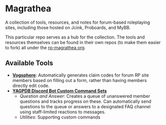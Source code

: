 # Magrathea
A collection of tools, resources, and notes for forum-based roleplaying sites, including those hosted on Jcink, Proboards, and MyBB.

This particular repo serves as a hub for the collection. The tools and resources themselves can be found in their own repos (to make them easier to fork) all under the [rp-magrathea org](https://github.com/rp-magrathea).

## Available Tools
 - [**Vogsphere**](https://github.com/rp-magrathea/vogsphere): Automatically generates claim codes for forum RP site members based on filling out a form, rather than having members directly edit code.
 - [**YAGPDB Discord Bot Custom Command Sets**](https://github.com/rp-magrathea/yagpdb-cc)
   - *Question and Answer*: Creates a queue of unanswered member questions and tracks progress on these. Can automatically send questions to the queue or answers to a designated FAQ channel using staff-limited reactions to messages.
   - *Utilities*: Supporting custom commands
